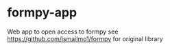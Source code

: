 # formpy-app
Web app to open access to formpy
see https://github.com/ismailmo1/formpy for original library
